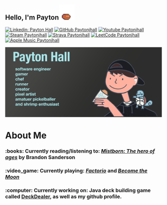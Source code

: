<h2> Hello, I'm Payton<img src="slime-move.gif" width="50"></h2>

[![Linkedin: Payton Hall](https://img.shields.io/badge/LinkedIn-0077B5?style=for-the-badge&logo=linkedin&logoColor=white)](https://www.linkedin.com/in/payton-hall-47a498125/)
[![GitHub Paytonjhall](https://img.shields.io/badge/GitHub-100000?style=for-the-badge&logo=github&logoColor=white)](https://github.com/Paytonjhall)
[![Youtube Paytonjhall](https://img.shields.io/badge/YouTube-FF0000?style=for-the-badge&logo=youtube&logoColor=white)](https://www.youtube.com/@3Gundi)
[![Steam Paytonjhall](https://img.shields.io/badge/Steam-000000?style=for-the-badge&logo=steam&logoColor=white)](https://steamcommunity.com/id/paybaeslay/)
[![Strava Paytonjhall](https://img.shields.io/badge/Strava-FC4C02?style=for-the-badge&logo=strava&logoColor=white)](https://www.strava.com/athletes/179143213)
[![LeetCode Paytonjhall](https://img.shields.io/badge/-LeetCode-FFA116?style=for-the-badge&logo=LeetCode&logoColor=black)](https://leetcode.com/u/Paytonjhall/)
[![Apple Music Paytonjhall](https://img.shields.io/badge/apple%20music-FA243C?style=for-the-badge&logo=apple%20music&logoColor=white
)](https://music.apple.com/profile/paythall)


![profilePic.png](profilePic.png)
# About Me
<h3> :books: Currently reading/listening to: <i><a href="https://en.wikipedia.org/wiki/Mistborn:_The_Hero_of_Ages">Mistborn: The hero of ages</a></i> by Brandon Sanderson </h3>
<h3> :video_game: Currently playing: <i><a href="https://store.steampowered.com/app/427520/Factorio/">Factorio</a></i> and <i><a href="https://store.steampowered.com/app/2862890/Become_the_Moon/">Become the Moon</a></i> </h3>
<h3> :computer: Currently working on: Java deck building game called <a href="https://github.com/Paytonjhall/DeckDealer">DeckDealer</a>, as well as my github profile. </h3>